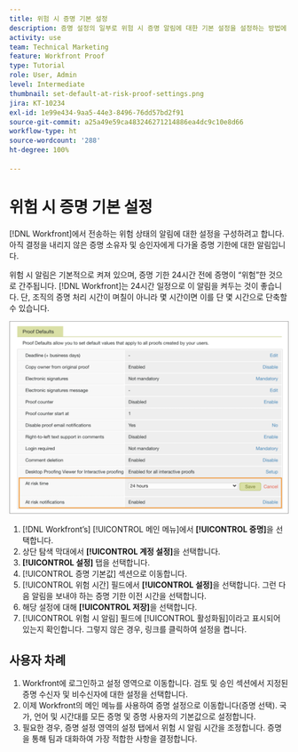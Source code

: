 ```yaml
---
title: 위험 시 증명 기본 설정
description: 증명 설정의 일부로 위험 시 증명 알림에 대한 기본 설정을 설정하는 방법에 대해 알아봅니다.
activity: use
team: Technical Marketing
feature: Workfront Proof
type: Tutorial
role: User, Admin
level: Intermediate
thumbnail: set-default-at-risk-proof-settings.png
jira: KT-10234
exl-id: 1e99e434-9aa5-44e3-8496-76dd57bd2f91
source-git-commit: a25a49e59ca483246271214886ea4dc9c10e8d66
workflow-type: ht
source-wordcount: '288'
ht-degree: 100%

---
```


# 위험 시 증명 기본 설정

[!DNL Workfront]에서 전송하는 위험 상태의 알림에 대한 설정을 구성하려고 합니다. 아직 결정을 내리지 않은 증명 소유자 및 승인자에게 다가올 증명 기한에 대한 알림입니다.

위험 시 알림은 기본적으로 켜져 있으며, 증명 기한 24시간 전에 증명이 “위험”한 것으로 간주됩니다. [!DNL Workfront]는 24시간 일정으로 이 알림을 켜두는 것이 좋습니다. 단, 조직의 증명 처리 시간이 며칠이 아니라 몇 시간이면 이를 단 몇 시간으로 단축할 수 있습니다.

![위험 시 알림에 대한 증명 설정](assets/proof-system-setups-at-risk-default-1.png)

1. [!DNL Workfront’s] [!UICONTROL 메인 메뉴]에서 **[!UICONTROL 증명]**&#x200B;을 선택합니다.
1. 상단 탐색 막대에서 **[!UICONTROL 계정 설정]**&#x200B;을 선택합니다.
1. **[!UICONTROL 설정]** 탭을 선택합니다.
1. [!UICONTROL 증명 기본값] 섹션으로 이동합니다.
1. [!UICONTROL 위험 시간] 필드에서 **[!UICONTROL 설정]**&#x200B;을 선택합니다. 그런 다음 알림을 보내야 하는 증명 기한 이전 시간을 선택합니다.
1. 해당 설정에 대해 **[!UICONTROL 저장]**&#x200B;을 선택합니다.
1. [!UICONTROL 위험 시 알림] 필드에 [!UICONTROL 활성화됨]이라고 표시되어 있는지 확인합니다. 그렇지 않은 경우, 링크를 클릭하여 설정을 켭니다.

## 사용자 차례

1. Workfront에 로그인하고 설정 영역으로 이동합니다. 검토 및 승인 섹션에서 지정된 증명 수신자 및 비수신자에 대한 설정을 선택합니다.
1. 이제 Workfront의 메인 메뉴를 사용하여 증명 설정으로 이동합니다(증명 선택). 국가, 언어 및 시간대를 모든 증명 및 증명 사용자의 기본값으로 설정합니다.
1. 필요한 경우, 증명 설정 영역의 설정 탭에서 위험 시 알림 시간을 조정합니다. 증명을 통해 팀과 대화하여 가장 적합한 사항을 결정합니다.

<!--
Lean More URLs
-->
